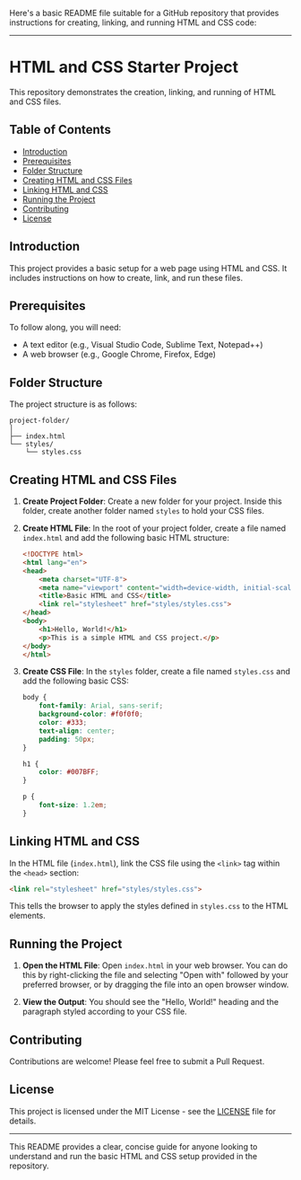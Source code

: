 Here's a basic README file suitable for a GitHub repository that provides instructions for creating, linking, and running HTML and CSS code:

---

# HTML and CSS Starter Project

This repository demonstrates the creation, linking, and running of HTML and CSS files.

## Table of Contents

- [Introduction](#introduction)
- [Prerequisites](#prerequisites)
- [Folder Structure](#folder-structure)
- [Creating HTML and CSS Files](#creating-html-and-css-files)
- [Linking HTML and CSS](#linking-html-and-css)
- [Running the Project](#running-the-project)
- [Contributing](#contributing)
- [License](#license)

## Introduction

This project provides a basic setup for a web page using HTML and CSS. It includes instructions on how to create, link, and run these files.

## Prerequisites

To follow along, you will need:

- A text editor (e.g., Visual Studio Code, Sublime Text, Notepad++)
- A web browser (e.g., Google Chrome, Firefox, Edge)

## Folder Structure

The project structure is as follows:

```
project-folder/
│
├── index.html
└── styles/
    └── styles.css
```

## Creating HTML and CSS Files

1. **Create Project Folder**:
   Create a new folder for your project. Inside this folder, create another folder named `styles` to hold your CSS files.

2. **Create HTML File**:
   In the root of your project folder, create a file named `index.html` and add the following basic HTML structure:

   ```html
   <!DOCTYPE html>
   <html lang="en">
   <head>
       <meta charset="UTF-8">
       <meta name="viewport" content="width=device-width, initial-scale=1.0">
       <title>Basic HTML and CSS</title>
       <link rel="stylesheet" href="styles/styles.css">
   </head>
   <body>
       <h1>Hello, World!</h1>
       <p>This is a simple HTML and CSS project.</p>
   </body>
   </html>
   ```

3. **Create CSS File**:
   In the `styles` folder, create a file named `styles.css` and add the following basic CSS:

   ```css
   body {
       font-family: Arial, sans-serif;
       background-color: #f0f0f0;
       color: #333;
       text-align: center;
       padding: 50px;
   }

   h1 {
       color: #007BFF;
   }

   p {
       font-size: 1.2em;
   }
   ```

## Linking HTML and CSS

In the HTML file (`index.html`), link the CSS file using the `<link>` tag within the `<head>` section:

```html
<link rel="stylesheet" href="styles/styles.css">
```

This tells the browser to apply the styles defined in `styles.css` to the HTML elements.

## Running the Project

1. **Open the HTML File**:
   Open `index.html` in your web browser. You can do this by right-clicking the file and selecting "Open with" followed by your preferred browser, or by dragging the file into an open browser window.

2. **View the Output**:
   You should see the "Hello, World!" heading and the paragraph styled according to your CSS file.

## Contributing

Contributions are welcome! Please feel free to submit a Pull Request.

## License

This project is licensed under the MIT License - see the [LICENSE](LICENSE) file for details.

---

This README provides a clear, concise guide for anyone looking to understand and run the basic HTML and CSS setup provided in the repository.